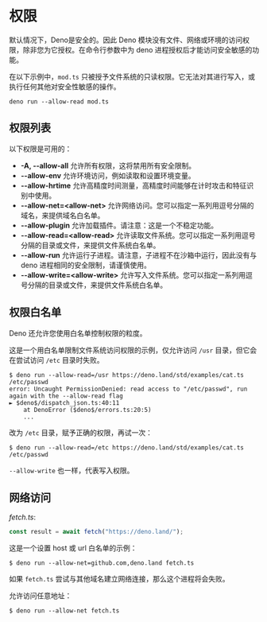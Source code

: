 # 权限

默认情况下，Deno是安全的。因此 Deno 模块没有文件、网络或环境的访问权限，除非您为它授权。在命令行参数中为 deno 进程授权后才能访问安全敏感的功能。

在以下示例中，`mod.ts` 只被授予文件系统的只读权限。它无法对其进行写入，或执行任何其他对安全性敏感的操作。

```shell
deno run --allow-read mod.ts
```

## 权限列表

以下权限是可用的：

- **-A, --allow-all** 允许所有权限，这将禁用所有安全限制。
- **--allow-env** 允许环境访问，例如读取和设置环境变量。
- **--allow-hrtime** 允许高精度时间测量，高精度时间能够在计时攻击和特征识别中使用。
- **--allow-net=\<allow-net\>** 允许网络访问。您可以指定一系列用逗号分隔的域名，来提供域名白名单。
- **--allow-plugin** 允许加载插件。请注意：这是一个不稳定功能。
- **--allow-read=\<allow-read\>** 允许读取文件系统。您可以指定一系列用逗号分隔的目录或文件，来提供文件系统白名单。
- **--allow-run** 允许运行子进程。请注意，子进程不在沙箱中运行，因此没有与 deno 进程相同的安全限制，请谨慎使用。
- **--allow-write=\<allow-write\>** 允许写入文件系统。您可以指定一系列用逗号分隔的目录或文件，来提供文件系统白名单。

## 权限白名单

Deno 还允许您使用白名单控制权限的粒度。

这是一个用白名单限制文件系统访问权限的示例，仅允许访问 `/usr` 目录，但它会在尝试访问 `/etc` 目录时失败。

```shell
$ deno run --allow-read=/usr https://deno.land/std/examples/cat.ts /etc/passwd
error: Uncaught PermissionDenied: read access to "/etc/passwd", run again with the --allow-read flag
► $deno$/dispatch_json.ts:40:11
    at DenoError ($deno$/errors.ts:20:5)
    ...
```

改为 `/etc` 目录，赋予正确的权限，再试一次：

```shell
$ deno run --allow-read=/etc https://deno.land/std/examples/cat.ts /etc/passwd
```

`--allow-write` 也一样，代表写入权限。

## 网络访问

_fetch.ts_:

```ts
const result = await fetch("https://deno.land/");
```

这是一个设置 host 或 url 白名单的示例：

```shell
$ deno run --allow-net=github.com,deno.land fetch.ts
```

如果 `fetch.ts` 尝试与其他域名建立网络连接，那么这个进程将会失败。

允许访问任意地址：

```shell
$ deno run --allow-net fetch.ts
```
